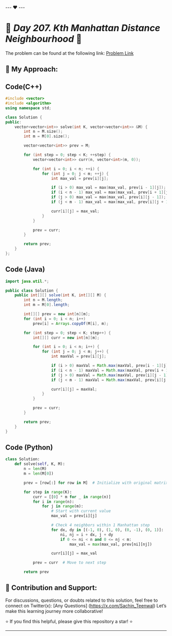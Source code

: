 --- ❤️ ---

# 🚀 _Day 207. Kth Manhattan Distance Neighbourhood_ 🧠


The problem can be found at the following link: [Problem Link](https://www.interviewbit.com/problems/kth-manhattan-distance-neighbourhood/)

## 🎯 **My Approach:**


## Code(C++)
```cpp
#include <vector>
#include <algorithm>
using namespace std;

class Solution {
public:
    vector<vector<int>> solve(int K, vector<vector<int>> &M) {
        int n = M.size();
        int m = M[0].size();

        vector<vector<int>> prev = M;

        for (int step = 0; step < K; ++step) {
            vector<vector<int>> curr(n, vector<int>(m, 0));

            for (int i = 0; i < n; ++i) {
                for (int j = 0; j < m; ++j) {
                    int max_val = prev[i][j];

                    if (i > 0) max_val = max(max_val, prev[i - 1][j]);
                    if (i < n - 1) max_val = max(max_val, prev[i + 1][j]);
                    if (j > 0) max_val = max(max_val, prev[i][j - 1]);
                    if (j < m - 1) max_val = max(max_val, prev[i][j + 1]);

                    curr[i][j] = max_val;
                }
            }

            prev = curr;
        }

        return prev;
    }
};

```

## Code (Java)

```java
import java.util.*;

public class Solution {
    public int[][] solve(int K, int[][] M) {
        int n = M.length;
        int m = M[0].length;

        int[][] prev = new int[n][m];
        for (int i = 0; i < n; i++)
            prev[i] = Arrays.copyOf(M[i], m);

        for (int step = 0; step < K; step++) {
            int[][] curr = new int[n][m];

            for (int i = 0; i < n; i++) {
                for (int j = 0; j < m; j++) {
                    int maxVal = prev[i][j];

                    if (i > 0) maxVal = Math.max(maxVal, prev[i - 1][j]);
                    if (i < n - 1) maxVal = Math.max(maxVal, prev[i + 1][j]);
                    if (j > 0) maxVal = Math.max(maxVal, prev[i][j - 1]);
                    if (j < m - 1) maxVal = Math.max(maxVal, prev[i][j + 1]);

                    curr[i][j] = maxVal;
                }
            }

            prev = curr;
        }

        return prev;
    }
}

```

## Code (Python)

```python
class Solution:
    def solve(self, K, M):
        n = len(M)
        m = len(M[0])

        prev = [row[:] for row in M]  # Initialize with original matrix

        for step in range(K):
            curr = [[0] * m for _ in range(n)]
            for i in range(n):
                for j in range(m):
                    # Start with current value
                    max_val = prev[i][j]

                    # Check 4 neighbors within 1 Manhattan step
                    for dx, dy in [(-1, 0), (1, 0), (0, -1), (0, 1)]:
                        ni, nj = i + dx, j + dy
                        if 0 <= ni < n and 0 <= nj < m:
                            max_val = max(max_val, prev[ni][nj])

                    curr[i][j] = max_val

            prev = curr  # Move to next step

        return prev

```



## 🎯 **Contribution and Support:**

For discussions, questions, or doubts related to this solution, feel free to connect on Twitter(x): [Any Questions] (https://x.com/Sachin_Teenwal) Let’s make this learning journey more collaborative!

⭐ If you find this helpful, please give this repository a star! ⭐

---
